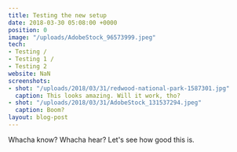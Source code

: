 ```yaml
---
title: Testing the new setup
date: 2018-03-30 05:08:00 +0000
position: 0
image: "/uploads/AdobeStock_96573999.jpeg"
tech:
- Testing /
- Testing 1 /
- Testing 2
website: NaN
screenshots:
- shot: "/uploads/2018/03/31/redwood-national-park-1587301.jpg"
  caption: This looks amazing. Will it work, tho?
- shot: "/uploads/2018/03/31/AdobeStock_131537294.jpeg"
  caption: Boom?
layout: blog-post
---
```

Whacha know? Whacha hear? Let's see how good this is.